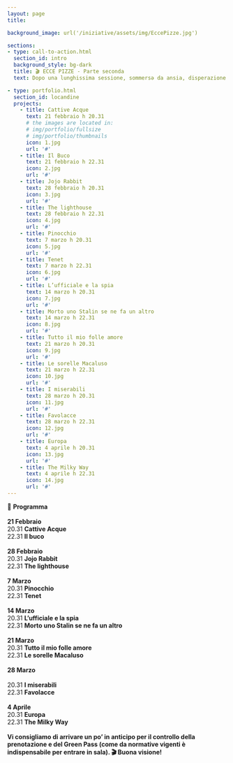 ```yaml
---
layout: page
title:

background_image: url('/iniziative/assets/img/EccePizze.jpg')

sections:
- type: call-to-action.html
  section_id: intro
  background_style: bg-dark
  title: 🎬 ECCE PIZZE - Parte seconda
  text: Dopo una lunghissima sessione, sommersə da ansia, disperazione ed esami, torna finalmente "**EccePizze**" la rassegna cinematografica gratuita nel centro di Firenze, la città vetrina! È fondamentale per noi tornare ad usufruire degli spazi della cultura nel cuore della nostra città, combattendo contro la gentrificazione a cui l'attuale amministrazione sta sempre più lavorando. Firenze è soprattutto di chi la vive tutti i giorni e per questo vogliamo continuare EccePizze anche durante il secondo semestre. I film verranno proiettati allo Spazio Alfieri per tuttə coloro che vorranno passare una serata al cinema in compagnia!<br><br> ATTENZIONE! [Ecco il link per la prenotazione](https://www.eventbrite.it/e/biglietti-eccepizze-202122-secondo-tempo-265002057287?fbclid=IwAR2zz_nCUJwKdJdRi5ZaxGpGqPJUWUMJKnfF2EvbF8MyKi2l0qpuRgiSmMs); è un biglietto gratuito che ci permette di svolgere le operazioni di tracciamento.<br>(Qui trovi anche l'evento [Facebook](https://fb.me/e/27muREBOC)), SFOGLIA IL PROGRAMMA QUI SOTTO!

- type: portfolio.html
  section_id: locandine
  projects:
    - title: Cattive Acque
      text: 21 febbraio h 20.31
      # the images are located in:
      # img/portfolio/fullsize
      # img/portfolio/thumbnails
      icon: 1.jpg
      url: '#'
    - title: Il Buco
      text: 21 febbraio h 22.31
      icon: 2.jpg
      url: '#'
    - title: Jojo Rabbit
      text: 28 febbraio h 20.31
      icon: 3.jpg
      url: '#'
    - title: The lighthouse
      text: 28 febbraio h 22.31
      icon: 4.jpg
      url: '#'
    - title: Pinocchio
      text: 7 marzo h 20.31
      icon: 5.jpg
      url: '#'
    - title: Tenet
      text: 7 marzo h 22.31
      icon: 6.jpg
      url: '#'
    - title: L’ufficiale e la spia
      text: 14 marzo h 20.31
      icon: 7.jpg
      url: '#'
    - title: Morto uno Stalin se ne fa un altro
      text: 14 marzo h 22.31
      icon: 8.jpg
      url: '#'
    - title: Tutto il mio folle amore
      text: 21 marzo h 20.31
      icon: 9.jpg
      url: '#'
    - title: Le sorelle Macaluso
      text: 21 marzo h 22.31
      icon: 10.jpg
      url: '#'
    - title: I miserabili
      text: 28 marzo h 20.31
      icon: 11.jpg
      url: '#'
    - title: Favolacce
      text: 28 marzo h 22.31
      icon: 12.jpg
      url: '#'
    - title: Europa
      text: 4 aprile h 20.31
      icon: 13.jpg
      url: '#'
    - title: The Milky Way
      text: 4 aprile h 22.31
      icon: 14.jpg
      url: '#'
---
```

📅 **Programma**
<br><br>
**21 Febbraio**
<br>
20.31 **Cattive Acque**
<br>
22.31 **Il buco**
<br><br>
**28 Febbraio**
<br>
20.31 **Jojo Rabbit**
<br>
22.31 **The lighthouse**
<br><br>
**7 Marzo**
<br>
20.31 **Pinocchio**
<br>
22.31 **Tenet**
<br><br>
**14 Marzo**
<br>
20.31 **L’ufficiale e la spia**
<br>
22.31 **Morto uno Stalin se ne fa un altro**
<br><br>
**21 Marzo**
<br>
20.31 **Tutto il mio folle amore**
<br>
22.31 **Le sorelle Macaluso**
<br><br>
**28 Marzo**
<br><br>
20.31 **I miserabili**
<br>
22.31 **Favolacce**
<br><br>
**4 Aprile**
<br>
20.31 **Europa**
<br>
22.31 **The Milky Way**
<br><br>
**Vi consigliamo di arrivare un po’ in anticipo per il controllo della prenotazione e del Green Pass (come da normative vigenti è indispensabile per entrare in sala). 🎬 Buona visione!**
